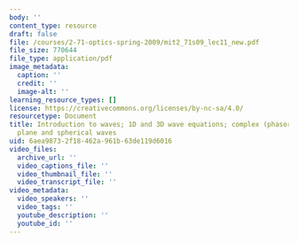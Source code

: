 ```yaml
---
body: ''
content_type: resource
draft: false
file: /courses/2-71-optics-spring-2009/mit2_71s09_lec11_new.pdf
file_size: 770644
file_type: application/pdf
image_metadata:
  caption: ''
  credit: ''
  image-alt: ''
learning_resource_types: []
license: https://creativecommons.org/licenses/by-nc-sa/4.0/
resourcetype: Document
title: Introduction to waves; 1D and 3D wave equations; complex (phasor) representation;
  plane and spherical waves
uid: 6aea9873-2f18-462a-961b-63de119d6016
video_files:
  archive_url: ''
  video_captions_file: ''
  video_thumbnail_file: ''
  video_transcript_file: ''
video_metadata:
  video_speakers: ''
  video_tags: ''
  youtube_description: ''
  youtube_id: ''
---
```

